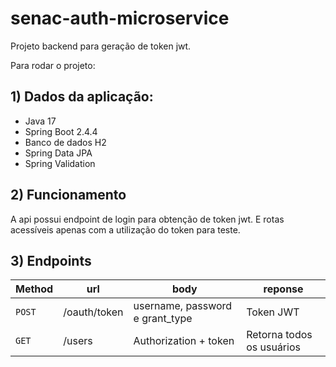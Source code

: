 # senac-auth-microservice

Projeto backend para geração de token jwt. 

Para rodar o projeto: 

## 1) Dados da aplicação: 

- Java 17
- Spring Boot 2.4.4
- Banco de dados H2
- Spring Data JPA
- Spring Validation

## 2) Funcionamento

A api possui endpoint de login para obtenção de token jwt. E rotas acessíveis apenas com a utilização do token para teste. 

## 3) Endpoints

| Method | url | body | reponse
|---|---|---|---|
| `POST` | /oauth/token| username, password e grant_type | Token JWT
| `GET` | /users | Authorization + token | Retorna todos os usuários


